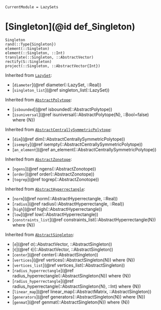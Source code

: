```@meta
CurrentModule = LazySets
```

# [Singleton](@id def_Singleton)

```@docs
Singleton
rand(::Type{Singleton})
element(::Singleton)
element(::Singleton, ::Int)
translate(::Singleton, ::AbstractVector)
rectify(S::Singleton)
project(::Singleton, ::AbstractVector{Int})
```
Inherited from [`LazySet`](@ref):
* [`diameter`](@ref diameter(::LazySet, ::Real))
* [`singleton_list`](@ref singleton_list(::LazySet))

Inherited from [`AbstractPolytope`](@ref):
* [`isbounded`](@ref isbounded(::AbstractPolytope))
* [`isuniversal`](@ref isuniversal(::AbstractPolytope{N}, ::Bool=false) where {N})

Inherited from [`AbstractCentrallySymmetricPolytope`](@ref):
* [`dim`](@ref dim(::AbstractCentrallySymmetricPolytope))
* [`isempty`](@ref isempty(::AbstractCentrallySymmetricPolytope))
* [`an_element`](@ref an_element(::AbstractCentrallySymmetricPolytope))

Inherited from [`AbstractZonotope`](@ref):
* [`ngens`](@ref ngens(::AbstractZonotope))
* [`order`](@ref order(::AbstractZonotope))
* [`togrep`](@ref togrep(::AbstractZonotope))

Inherited from [`AbstractHyperrectangle`](@ref):
* [`norm`](@ref norm(::AbstractHyperrectangle, ::Real))
* [`radius`](@ref radius(::AbstractHyperrectangle, ::Real))
* [`high`](@ref high(::AbstractHyperrectangle))
* [`low`](@ref low(::AbstractHyperrectangle))
* [`constraints_list`](@ref constraints_list(::AbstractHyperrectangle{N}) where {N})

Inherited from [`AbstractSingleton`](@ref):
* [`σ`](@ref σ(::AbstractVector, ::AbstractSingleton))
* [`∈`](@ref ∈(::AbstractVector, ::AbstractSingleton))
* [`center`](@ref center(::AbstractSingleton))
* [`vertices`](@ref vertices(::AbstractSingleton{N}) where {N})
* [`vertices_list`](@ref vertices_list(::AbstractSingleton))
* [`radius_hyperrectangle`](@ref radius_hyperrectangle(::AbstractSingleton{N}) where {N})
* [`radius_hyperrectangle`](@ref radius_hyperrectangle(::AbstractSingleton{N}, ::Int) where {N})
* [`linear_map`](@ref linear_map(::AbstractMatrix, ::AbstractSingleton))
* [`generators`](@ref generators(::AbstractSingleton{N}) where {N})
* [`genmat`](@ref genmat(::AbstractSingleton{N}) where {N})
